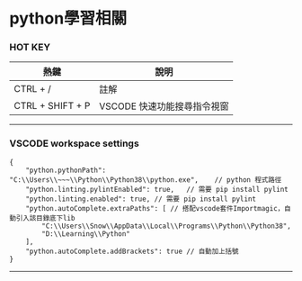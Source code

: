 
# python學習相關

### HOT KEY
|熱鍵|說明|
|--|--|
|CTRL + /|註解|
|CTRL + SHIFT + P|VSCODE 快速功能搜尋指令視窗|

---
### VSCODE workspace settings

    {
	    "python.pythonPath": "C:\\Users\\~~~\\Python\\Python38\\python.exe",    // python 程式路徑
	    "python.linting.pylintEnabled": true,   // 需要 pip install pylint
	    "python.linting.enabled": true, // 需要 pip install pylint
	    "python.autoComplete.extraPaths": [ // 搭配vscode套件Importmagic，自動引入該目錄底下lib
            "C:\\Users\\Snow\\AppData\\Local\\Programs\\Python\\Python38",
            "D:\\Learning\\Python"
        ],
        "python.autoComplete.addBrackets": true	// 自動加上括號
	}
---